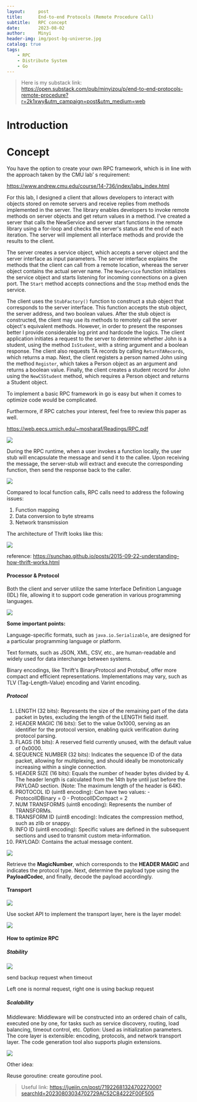 ```yaml
---
layout:     post
title:      End-to-end Protocols (Remote Procedure Call)
subtitle:   RPC concept
date:       2023-08-02
author:     Minyi
header-img: img/post-bg-universe.jpg
catalog: true
tags:
    - RPC
    - Distribute System
    - Go
---
```


> Here is my substack link: <https://open.substack.com/pub/minyizou/p/end-to-end-protocols-remote-procedure?r=2k1xwy&utm_campaign=post&utm_medium=web>

# Introduction 

# Concept

You have the option to create your own RPC framework, which is in line with the approach taken by the CMU lab’ s requirement:

<https://www.andrew.cmu.edu/course/14-736/index/labs_index.html>

For this lab, I designed a client that allows developers to interact with objects stored on remote servers and receive replies from methods implemented in the server. The library enables developers to invoke remote methods on server objects and get return values in a method. I've created a server that calls the NewService and server start functions in the remote library using a for-loop and checks the server's status at the end of each iteration. The server will implement all interface methods and provide the results to the client.

The server creates a service object, which accepts a server object and the server interface as input parameters. The server interface explains the methods that the client can call from a remote location, whereas the server object contains the actual server name. The `NewService` function initializes the service object and starts listening for incoming connections on a given port. The `Start` method accepts connections and the `Stop` method ends the service. 

The client uses the `StubFactory()` function to construct a stub object that corresponds to the server interface. This function accepts the stub object, the server address, and two boolean values. After the stub object is constructed, the client may use its methods to remotely call the server object's equivalent methods. However, in order to present the responses better I provide considerable log print and hardcode the logics. The client application initiates a request to the server to determine whether John is a student, using the method `IsStudent`, with a string argument and a boolean response. The client also requests TA records by calling `ReturnTARecords`, which returns a map. Next, the client registers a person named John using the method `Register`, which takes a Person object as an argument and returns a boolean value. Finally, the client creates a student record for John using the `NewCSStudent` method, which requires a Person object and returns a Student object.

To implement a basic RPC framework in go is easy but when it comes to optimize code would be complicated. 

Furthermore, if RPC catches your interest, feel free to review this paper as well.

<https://web.eecs.umich.edu/~mosharaf/Readings/RPC.pdf>

![](https://p3-juejin.byteimg.com/tos-cn-i-k3u1fbpfcp/926fd324813a47ac8c1a9e5a5b2521c4~tplv-k3u1fbpfcp-zoom-1.image)

During the RPC runtime, when a user invokes a function locally, the user stub will encapsulate the message and send it to the callee. Upon receiving the message, the server-stub will extract and execute the corresponding function, then send the response back to the caller.

[![](https://p3-juejin.byteimg.com/tos-cn-i-k3u1fbpfcp/2d5f10f2b6fc4659addfc6eec492a2af~tplv-k3u1fbpfcp-zoom-1.image)](https://substackcdn.com/image/fetch/f_auto,q_auto:good,fl_progressive:steep/https%3A%2F%2Fsubstack-post-media.s3.amazonaws.com%2Fpublic%2Fimages%2Fc5b72bf5-a5ff-420b-a597-df0fcb97a476_640x422.png)

Compared to local function calls, RPC calls need to address the following issues:

1.  Function mapping
1.  Data conversion to byte streams
1.  Network transmission

The architecture of Thrift looks like this:

[![](https://p3-juejin.byteimg.com/tos-cn-i-k3u1fbpfcp/8d949602eb184951a213a8c8a47d267d~tplv-k3u1fbpfcp-zoom-1.image)](https://substackcdn.com/image/fetch/f_auto,q_auto:good,fl_progressive:steep/https%3A%2F%2Fsubstack-post-media.s3.amazonaws.com%2Fpublic%2Fimages%2Fe99d548b-71db-497f-acd0-e707041f06e3_1272x678.png)

reference: <https://sunchao.github.io/posts/2015-09-22-understanding-how-thrift-works.html>


#### Processor & Protocol

Both the client and server utilize the same Interface Definition Language (IDL) file, allowing it to support code generation in various programming languages.

[![](https://p3-juejin.byteimg.com/tos-cn-i-k3u1fbpfcp/deecdcb0ac0b4e3ba70c2148c8138618~tplv-k3u1fbpfcp-zoom-1.image)](https://substackcdn.com/image/fetch/f_auto,q_auto:good,fl_progressive:steep/https%3A%2F%2Fsubstack-post-media.s3.amazonaws.com%2Fpublic%2Fimages%2F18f1e84d-3fcc-4b28-b547-548c8ba5c4d2_1494x750.png)

**Some important points:**

Language-specific formats, such as `java.io.Serializable`, are designed for a particular programming language or platform.

Text formats, such as JSON, XML, CSV, etc., are human-readable and widely used for data interchange between systems.

Binary encodings, like Thrift's BinaryProtocol and Protobuf, offer more compact and efficient representations. Implementations may vary, such as TLV (Tag-Length-Value) encoding and Varint encoding.

##### Protocol

1.  LENGTH (32 bits): Represents the size of the remaining part of the data packet in bytes, excluding the length of the LENGTH field itself.
1.  HEADER MAGIC (16 bits): Set to the value 0x1000, serving as an identifier for the protocol version, enabling quick verification during protocol parsing.
1.  FLAGS (16 bits): A reserved field currently unused, with the default value of 0x0000.
1.  SEQUENCE NUMBER (32 bits): Indicates the sequence ID of the data packet, allowing for multiplexing, and should ideally be monotonically increasing within a single connection.
1.  HEADER SIZE (16 bits): Equals the number of header bytes divided by 4. The header length is calculated from the 14th byte until just before the PAYLOAD section. (Note: The maximum length of the header is 64K).
1.  PROTOCOL ID (uint8 encoding): Can have two values: - ProtocolIDBinary = 0 - ProtocolIDCompact = 2
1.  NUM TRANSFORMS (uint8 encoding): Represents the number of TRANSFORMs.
1.  TRANSFORM ID (uint8 encoding): Indicates the compression method, such as zlib or snappy.
1.  INFO ID (uint8 encoding): Specific values are defined in the subsequent sections and used to transmit custom meta-information.
1.  PAYLOAD: Contains the actual message content.

[![](https://p3-juejin.byteimg.com/tos-cn-i-k3u1fbpfcp/fa6a091925494d5b82bb44c86cdeab02~tplv-k3u1fbpfcp-zoom-1.image)](https://substackcdn.com/image/fetch/f_auto,q_auto:good,fl_progressive:steep/https%3A%2F%2Fsubstack-post-media.s3.amazonaws.com%2Fpublic%2Fimages%2Fe59126db-283e-41c4-805d-d279815d2f31_2212x248.png)

Retrieve the **MagicNumber**, which corresponds to the **HEADER MAGIC** and indicates the protocol type. Next, determine the payload type using the **PayloadCodec**, and finally, decode the payload accordingly.

#### Transport

[![](https://p3-juejin.byteimg.com/tos-cn-i-k3u1fbpfcp/b6249f528fe746c0ac681a66083547cc~tplv-k3u1fbpfcp-zoom-1.image)](https://substackcdn.com/image/fetch/f_auto,q_auto:good,fl_progressive:steep/https%3A%2F%2Fsubstack-post-media.s3.amazonaws.com%2Fpublic%2Fimages%2F3ee1ae55-bf46-4112-9791-312e3978ce6a_1386x1088.png)

Use socket API to implement the transport layer, here is the layer model:

[![](https://p3-juejin.byteimg.com/tos-cn-i-k3u1fbpfcp/445e2d96b5c14714a086e96d80814c5d~tplv-k3u1fbpfcp-zoom-1.image)](https://substackcdn.com/image/fetch/f_auto,q_auto:good,fl_progressive:steep/https%3A%2F%2Fsubstack-post-media.s3.amazonaws.com%2Fpublic%2Fimages%2F22020001-1abe-42ee-bd6e-ee78e7480a59_904x468.png)

#### How to optimize RPC

##### Stability

[![](https://p3-juejin.byteimg.com/tos-cn-i-k3u1fbpfcp/d2a0be04c59a4998a49922936bacca8b~tplv-k3u1fbpfcp-zoom-1.image)](https://substackcdn.com/image/fetch/f_auto,q_auto:good,fl_progressive:steep/https%3A%2F%2Fsubstack-post-media.s3.amazonaws.com%2Fpublic%2Fimages%2F29c62f08-a72e-4668-9e89-2324abef019a_2468x1100.png)

send backup request when timeout

Left one is normal request, right one is using backup request

##### Scalability

Middleware: Middleware will be constructed into an ordered chain of calls, executed one by one, for tasks such as service discovery, routing, load balancing, timeout control, etc. Option: Used as initialization parameters. The core layer is extensible: encoding, protocols, and network transport layer. The code generation tool also supports plugin extensions.

[![](https://p3-juejin.byteimg.com/tos-cn-i-k3u1fbpfcp/b6dd24959e7445aaaf2c1a303a42aa4e~tplv-k3u1fbpfcp-zoom-1.image)](https://substackcdn.com/image/fetch/f_auto,q_auto:good,fl_progressive:steep/https%3A%2F%2Fsubstack-post-media.s3.amazonaws.com%2Fpublic%2Fimages%2Fc1b9cc42-cc24-414d-a08c-741d22cc081e_1180x1210.png)

Other idea:

Reuse goroutine: create goroutine pool.

> Useful link: https://juejin.cn/post/7192268132470227000?searchId=20230803034702729AC52C84222F00F505

